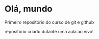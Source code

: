 # Olá, mundo
 Primeiro repositório do curso de git e github

repositório criado dutante uma aula ao vivo!